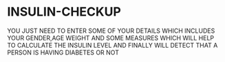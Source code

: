 # INSULIN-CHECKUP

YOU JUST NEED TO ENTER SOME OF YOUR DETAILS WHICH INCLUDES YOUR GENDER,AGE WEIGHT AND SOME MEASURES WHICH WILL HELP TO CALCULATE THE INSULIN LEVEL AND FINALLY WILL DETECT THAT A PERSON IS HAVING DIABETES OR NOT 
